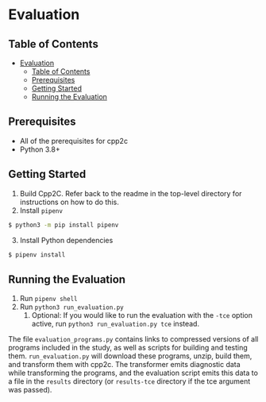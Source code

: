 # Evaluation

## Table of Contents
- [Evaluation](#evaluation)
  - [Table of Contents](#table-of-contents)
  - [Prerequisites](#prerequisites)
  - [Getting Started](#getting-started)
  - [Running the Evaluation](#running-the-evaluation)

## Prerequisites
- All of the prerequisites for cpp2c
- Python 3.8+

## Getting Started
1. Build Cpp2C. Refer back to the readme in the top-level directory for instructions on how to do this.
2. Install `pipenv`
```bash
$ python3 -m pip install pipenv
```
3. Install Python dependencies
```bash
$ pipenv install
```

## Running the Evaluation
1. Run `pipenv shell`
2. Run `python3 run_evaluation.py`
   1. Optional: If you would like to run the evaluation with the `-tce` option active, run `python3 run_evaluation.py tce` instead.

The file `evaluation_programs.py` contains links to compressed versions of all programs included in the study, as well as scripts for building and testing them.
`run_evaluation.py` will download these programs, unzip, build them, and transform them with cpp2c.
The transformer emits diagnostic data while transforming the programs, and the evaluation script emits this data to a file in the `results` directory (or `results-tce` directory if the tce argument was passed).
